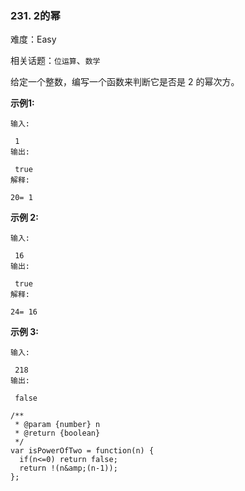 ### 231. 2的幂

难度：Easy

相关话题：`位运算`、`数学`

给定一个整数，编写一个函数来判断它是否是 2 的幂次方。



**示例1:** 



```
输入:

 1
输出:

 true
解释:

20= 1
```


**示例 2:** 



```
输入:

 16
输出:

 true
解释:

24= 16
```


**示例 3:** 



```
输入:

 218
输出:

 false
```

```
/**
 * @param {number} n
 * @return {boolean}
 */
var isPowerOfTwo = function(n) {
  if(n<=0) return false;
  return !(n&amp;(n-1));
};
```

